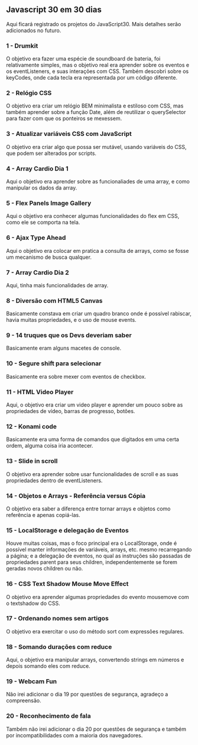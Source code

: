 ## **Javascript 30 em 30 dias**

Aqui ficará registrado os projetos do JavaScript30. Mais detalhes serão adicionados no futuro.

### **1 - Drumkit**
O objetivo era fazer uma espécie de soundboard de bateria, foi relativamente simples, mas o objetivo real era aprender sobre os eventos e os eventListeners, e suas interações com CSS. Também descobri sobre os keyCodes, onde cada tecla era representada por um código diferente.

### **2 - Relógio CSS**
O objetivo era criar um relógio BEM minimalista e estiloso com CSS, mas também aprender sobre a função Date, além de reutilizar o querySelector para fazer com que os ponteiros se mexessem.

### **3 - Atualizar variáveis CSS com JavaScript**
O objetivo era criar algo que possa ser mutável, usando variáveis do CSS, que podem ser alterados por scripts.

### **4 - Array Cardio Dia 1**
Aqui o objetivo era aprender sobre as funcionaliades de uma array, e como manipular os dados da array.

### **5 - Flex Panels Image Gallery**
Aqui o objetivo era conhecer algumas funcionalidades do flex em CSS, como ele se comporta na tela.

### **6 - Ajax Type Ahead**
Aqui o objetivo era colocar em pratica a consulta de arrays, como se fosse um mecanismo de busca qualquer.

### **7 - Array Cardio Dia 2**
Aqui, tinha mais funcionalidades de array.

### **8 - Diversão com HTML5 Canvas**
Basicamente constava em criar um quadro branco onde é possível rabiscar, havia muitas propriedades, e o uso de mouse events.

### **9 - 14 truques que os Devs deveriam saber**
Basicamente eram alguns macetes de console.

### **10 - Segure shift para selecionar**
Basicamente era sobre mexer com eventos de checkbox.

### **11 - HTML Video Player**
Aqui, o objetivo era criar um video player e aprender um pouco sobre as propriedades de vídeo, barras de progresso, botões.

### **12 - Konami code**
Basicamente era uma forma de comandos que digitados em uma certa ordem, alguma coisa iria acontecer.

### **13 - Slide in scroll**
O objetivo era aprender sobre usar funcionalidades de scroll e as suas propriedades dentro de eventListeners.

### **14 - Objetos e Arrays - Referência versus Cópia**
O objetivo era saber a diferença entre tornar arrays e objetos como referência e apenas copiá-las.

### **15 - LocalStorage e delegação de Eventos**
Houve muitas coisas, mas o foco principal era o LocalStorage, onde é possível manter informações de variáveis, arrays, etc. mesmo recarregando a página; e a delegação de eventos, no qual as instruções são passadas de propriedades parent para seus children, independentemente se forem geradas novos children ou não.

### **16 - CSS Text Shadow Mouse Move Effect**
O objetivo era aprender algumas propriedades do evento mousemove com o textshadow do CSS.

### **17 - Ordenando nomes sem artigos**
O objetivo era exercitar o uso do método sort com expressões regulares.

### **18 - Somando durações com reduce**
Aqui, o objetivo era manipular arrays, convertendo strings em números e depois somando eles com reduce.

### **19 - Webcam Fun**
Não irei adicionar o dia 19 por questões de segurança, agradeço a compreensão.

### **20 - Reconhecimento de fala**
Também não irei adicionar o dia 20 por questões de segurança e também por incompatibilidades com a maioria dos navegadores.